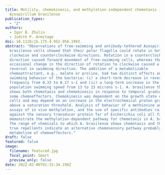 ```yaml
---
title: Motility, chemokinesis, and methylation-independent chemotaxis in
  Azospirillum brasilense
publication_types:
  - "2"
authors:
  - Igor B. Zhulin
  - Judith P. Armitage
doi: 10.1128/jb.175.4.952-958.1993.
abstract: "Observations of free-swimming and antibody-tethered Azospirillum
  brasilense cells showed that their polar flagella could rotate in both
  clockwise and counterclockwise directions. Rotation in a counterclockwise
  direction caused forward movement of free-swimming cells, whereas the
  occasional change in the direction of rotation to clockwise caused a brief
  reversal in swimming direction. The addition of a metabolizable
  chemoattractant, e.g., malate or proline, had two distinct effects on the
  swimming behavior of the bacteria: (i) a short-term decrease in reversal
  frequency from 0.33 to 0.17 s-1 and (ii) a long-term increase in the mean
  population swimming speed from 13 to 23 microns s-1. A. brasilense therefore
  shows both chemotaxis and chemokinesis in response to temporal gradients of
  some chemoeffectors. Chemokinesis was dependent on the growth state of the
  cells and may depend on an increase in the electrochemical proton gradient
  above a saturation threshold. Analysis of behavior of a methionine auxotroph,
  assays of in vivo methylation, and the use of specific antibodies raised
  against the sensory transducer protein Tar of Escherichia coli all failed to
  demonstrate the methylation-dependent pathway for chemotaxis in A. brasilense.
  The range of chemicals to which A. brasilense shows chemotaxis and the lack of
  true repellents indicate an alternative chemosensory pathway probably based on
  metabolism of chemoeffectors."
draft: false
featured: false
image:
  filename: featured.jpg
  focal_point: Smart
  preview_only: false
date: 2022-02-06T01:31:34.196Z
---
```

